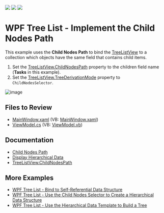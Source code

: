 <!-- default badges list -->
![](https://img.shields.io/endpoint?url=https://codecentral.devexpress.com/api/v1/VersionRange/128657803/21.1.5%2B)
[![](https://img.shields.io/badge/Open_in_DevExpress_Support_Center-FF7200?style=flat-square&logo=DevExpress&logoColor=white)](https://supportcenter.devexpress.com/ticket/details/T556239)
[![](https://img.shields.io/badge/📖_How_to_use_DevExpress_Examples-e9f6fc?style=flat-square)](https://docs.devexpress.com/GeneralInformation/403183)
<!-- default badges end -->

# WPF Tree List - Implement the Child Nodes Path

This example uses the **Child Nodes Path** to bind the [TreeListView](https://docs.devexpress.com/WPF/DevExpress.Xpf.Grid.TreeListView) to a collection which objects have the same field that contains child items.

1. Set the [TreeListView.ChildNodesPath](https://docs.devexpress.com/WPF/DevExpress.Xpf.Grid.TreeListView.ChildNodesPath) property to the children field name (**Tasks** in this example).
2. Set the [TreeListView.TreeDerivationMode](https://docs.devexpress.com/WPF/DevExpress.Xpf.Grid.TreeListView.TreeDerivationMode) property to `ChildNodesSelector`.

![image](https://user-images.githubusercontent.com/65009440/193259437-5c4823f6-bacd-4956-b25a-d59c531e7ee2.png)

## Files to Review

* [MainWindow.xaml](./CS/ChildNodesPath/MainWindow.xaml) (VB: [MainWindow.xaml](./VB/ChildNodesPath/MainWindow.xaml))
* [ViewModel.cs](./CS/ChildNodesPath/ViewModel.cs) (VB: [ViewModel.vb](./VB/ChildNodesPath/ViewModel.vb))

## Documentation

* [Child Nodes Path](https://docs.devexpress.com/WPF/10366/controls-and-libraries/data-grid/display-hierarchical-data/bind-to-hierarchical-data-structure#child-nodes-path)
* [Display Hierarchical Data](https://docs.devexpress.com/WPF/9700/controls-and-libraries/data-grid/display-hierarchical-data)
* [TreeListView.ChildNodesPath](https://docs.devexpress.com/WPF/DevExpress.Xpf.Grid.TreeListView.ChildNodesPath)

## More Examples

* [WPF Tree List - Bind to Self-Referential Data Structure](https://github.com/DevExpress-Examples/wpf-treelist-bind-to-self-referential-data)
* [WPF Tree List - Use the Child Nodes Selector to Create a Hierarchical Data Structure](https://github.com/DevExpress-Examples/how-to-implement-hierarchical-data-binding-via-child-nodes-selector-e3298)
* [WPF Tree List - Use the Hierarchical Data Template to Build a Tree](https://github.com/DevExpress-Examples/how-to-build-a-tree-via-hierarchicaldatatemplate-e3410)
